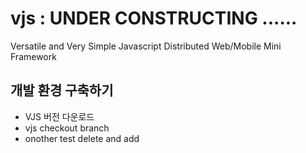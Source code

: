 # vjs : UNDER CONSTRUCTING ......

Versatile and Very Simple Javascript Distributed Web/Mobile Mini Framework

## 개발 환경 구축하기

- VJS 버전 다운로드
- vjs checkout branch
- onother test delete and add